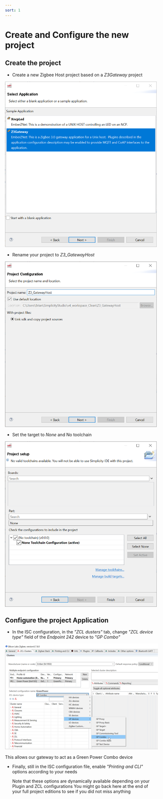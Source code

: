 ```yaml
---
sort: 1
---
```


# Create and Configure the new project

## Create the project
-   Create a new Zigbee Host project based on a *Z3Gateway* project  

<img src="./images/PC_1_ProjectList.png" alt="" width="500" class="center">

-   Rename your project to *Z3_GatewayHost*  

<img src="./images/PC_1_ProjectName.png" alt="" width="500" class="center">

-   Set the target to *None* and No toolchain  

<img src="./images/PC_1_TargetAndToolchain.png" alt="" width="500" class="center">


## Configure the project Application

-   In the ISC configuration, in the *"ZCL dusters"* tab, change *"ZCL device type"* field of the *Endpoint 242* device to *"GP Combo"*  

<img src="./images/PC_2_ZCLConfiguration.png" alt="" width="700" class="center">  

This allows our gateway to act as a Green Power Combo device

-   Finally, still in the ISC configuration file, enable *"Printing and CLI"* options according to your needs  

    Note that these options are dynamically available depending on your Plugin and ZCL configurations
    You might go back here at the end of your full project editions to see if you did not miss anything
